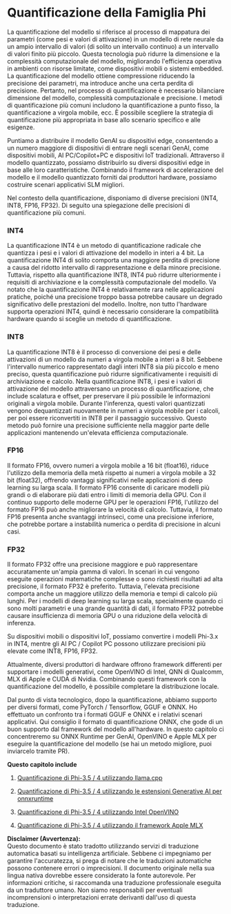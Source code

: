 # **Quantificazione della Famiglia Phi**

La quantificazione del modello si riferisce al processo di mappatura dei parametri (come pesi e valori di attivazione) in un modello di rete neurale da un ampio intervallo di valori (di solito un intervallo continuo) a un intervallo di valori finito più piccolo. Questa tecnologia può ridurre la dimensione e la complessità computazionale del modello, migliorando l'efficienza operativa in ambienti con risorse limitate, come dispositivi mobili o sistemi embedded. La quantificazione del modello ottiene compressione riducendo la precisione dei parametri, ma introduce anche una certa perdita di precisione. Pertanto, nel processo di quantificazione è necessario bilanciare dimensione del modello, complessità computazionale e precisione. I metodi di quantificazione più comuni includono la quantificazione a punto fisso, la quantificazione a virgola mobile, ecc. È possibile scegliere la strategia di quantificazione più appropriata in base allo scenario specifico e alle esigenze.

Puntiamo a distribuire il modello GenAI su dispositivi edge, consentendo a un numero maggiore di dispositivi di entrare negli scenari GenAI, come dispositivi mobili, AI PC/Copilot+PC e dispositivi IoT tradizionali. Attraverso il modello quantizzato, possiamo distribuirlo su diversi dispositivi edge in base alle loro caratteristiche. Combinando il framework di accelerazione del modello e il modello quantizzato forniti dai produttori hardware, possiamo costruire scenari applicativi SLM migliori.

Nel contesto della quantificazione, disponiamo di diverse precisioni (INT4, INT8, FP16, FP32). Di seguito una spiegazione delle precisioni di quantificazione più comuni.

### **INT4**

La quantificazione INT4 è un metodo di quantificazione radicale che quantizza i pesi e i valori di attivazione del modello in interi a 4 bit. La quantificazione INT4 di solito comporta una maggiore perdita di precisione a causa del ridotto intervallo di rappresentazione e della minore precisione. Tuttavia, rispetto alla quantificazione INT8, INT4 può ridurre ulteriormente i requisiti di archiviazione e la complessità computazionale del modello. Va notato che la quantificazione INT4 è relativamente rara nelle applicazioni pratiche, poiché una precisione troppo bassa potrebbe causare un degrado significativo delle prestazioni del modello. Inoltre, non tutto l'hardware supporta operazioni INT4, quindi è necessario considerare la compatibilità hardware quando si sceglie un metodo di quantificazione.

### **INT8**

La quantificazione INT8 è il processo di conversione dei pesi e delle attivazioni di un modello da numeri a virgola mobile a interi a 8 bit. Sebbene l'intervallo numerico rappresentato dagli interi INT8 sia più piccolo e meno preciso, questa quantificazione può ridurre significativamente i requisiti di archiviazione e calcolo. Nella quantificazione INT8, i pesi e i valori di attivazione del modello attraversano un processo di quantificazione, che include scalatura e offset, per preservare il più possibile le informazioni originali a virgola mobile. Durante l'inferenza, questi valori quantizzati vengono dequantizzati nuovamente in numeri a virgola mobile per i calcoli, per poi essere riconvertiti in INT8 per il passaggio successivo. Questo metodo può fornire una precisione sufficiente nella maggior parte delle applicazioni mantenendo un'elevata efficienza computazionale.

### **FP16**

Il formato FP16, ovvero numeri a virgola mobile a 16 bit (float16), riduce l'utilizzo della memoria della metà rispetto ai numeri a virgola mobile a 32 bit (float32), offrendo vantaggi significativi nelle applicazioni di deep learning su larga scala. Il formato FP16 consente di caricare modelli più grandi o di elaborare più dati entro i limiti di memoria della GPU. Con il continuo supporto delle moderne GPU per le operazioni FP16, l'utilizzo del formato FP16 può anche migliorare la velocità di calcolo. Tuttavia, il formato FP16 presenta anche svantaggi intrinseci, come una precisione inferiore, che potrebbe portare a instabilità numerica o perdita di precisione in alcuni casi.

### **FP32**

Il formato FP32 offre una precisione maggiore e può rappresentare accuratamente un'ampia gamma di valori. In scenari in cui vengono eseguite operazioni matematiche complesse o sono richiesti risultati ad alta precisione, il formato FP32 è preferito. Tuttavia, l'elevata precisione comporta anche un maggiore utilizzo della memoria e tempi di calcolo più lunghi. Per i modelli di deep learning su larga scala, specialmente quando ci sono molti parametri e una grande quantità di dati, il formato FP32 potrebbe causare insufficienza di memoria GPU o una riduzione della velocità di inferenza.

Su dispositivi mobili o dispositivi IoT, possiamo convertire i modelli Phi-3.x in INT4, mentre gli AI PC / Copilot PC possono utilizzare precisioni più elevate come INT8, FP16, FP32.

Attualmente, diversi produttori di hardware offrono framework differenti per supportare i modelli generativi, come OpenVINO di Intel, QNN di Qualcomm, MLX di Apple e CUDA di Nvidia. Combinando questi framework con la quantificazione del modello, è possibile completare la distribuzione locale.

Dal punto di vista tecnologico, dopo la quantificazione, abbiamo supporto per diversi formati, come PyTorch / Tensorflow, GGUF e ONNX. Ho effettuato un confronto tra i formati GGUF e ONNX e i relativi scenari applicativi. Qui consiglio il formato di quantificazione ONNX, che gode di un buon supporto dal framework del modello all'hardware. In questo capitolo ci concentreremo su ONNX Runtime per GenAI, OpenVINO e Apple MLX per eseguire la quantificazione del modello (se hai un metodo migliore, puoi inviarcelo tramite PR).

**Questo capitolo include**

1. [Quantificazione di Phi-3.5 / 4 utilizzando llama.cpp](./UsingLlamacppQuantifyingPhi.md)

2. [Quantificazione di Phi-3.5 / 4 utilizzando le estensioni Generative AI per onnxruntime](./UsingORTGenAIQuantifyingPhi.md)

3. [Quantificazione di Phi-3.5 / 4 utilizzando Intel OpenVINO](./UsingIntelOpenVINOQuantifyingPhi.md)

4. [Quantificazione di Phi-3.5 / 4 utilizzando il framework Apple MLX](./UsingAppleMLXQuantifyingPhi.md)

**Disclaimer (Avvertenza):**  
Questo documento è stato tradotto utilizzando servizi di traduzione automatica basati su intelligenza artificiale. Sebbene ci impegniamo per garantire l'accuratezza, si prega di notare che le traduzioni automatiche possono contenere errori o imprecisioni. Il documento originale nella sua lingua nativa dovrebbe essere considerato la fonte autorevole. Per informazioni critiche, si raccomanda una traduzione professionale eseguita da un traduttore umano. Non siamo responsabili per eventuali incomprensioni o interpretazioni errate derivanti dall'uso di questa traduzione.